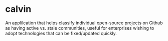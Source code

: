 # calvin
An applilcation that helps classify individual open-source projects on Github as having active vs. stale communities, useful for enterprises wishing to adopt technologies that can be fixed/updated quickly.
